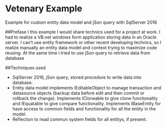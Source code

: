 # Vetenary Example
Example for custom entity data model and jSon query with SqlServer 2016

##Prefase
I this example I would share technics used for a project at work. I had to realize a VB.net windows form application storing data in an Oracle server. I can’t use entity framework or other recent developing technics, so I realize manually an entity data model and context trying to maximize code reusing. At the same time i tried to use jSon query to retrieve data from database

##Techniques used
* SqlServer 2016, jSon query, stored procedure to write data into database.
* Entity data model implements IEditableObject to manage transaction and datasource objects (backup data before edit and then commit or    rollback the change). 
  Implements ICloneable to give clone functionality and IEquatable to give compare functionality.
  Implements IBaseEntity for have access to common fields and functionality for all the entity in the model.
* Reflection to read commun system fields for all entitys, if present.
